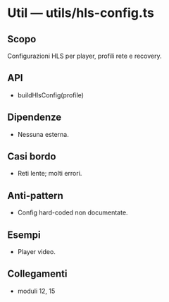 # Util — utils/hls-config.ts

## Scopo
Configurazioni HLS per player, profili rete e recovery.

## API
- buildHlsConfig(profile)

## Dipendenze
- Nessuna esterna.

## Casi bordo
- Reti lente; molti errori.

## Anti-pattern
- Config hard-coded non documentate.

## Esempi
- Player video.

## Collegamenti
- moduli 12, 15